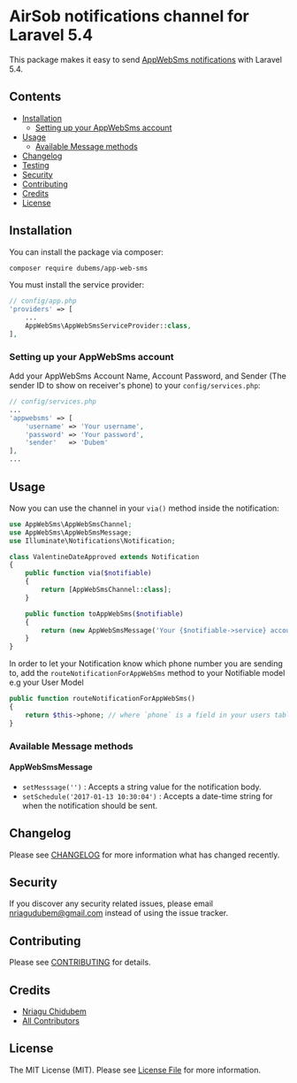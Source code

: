 # AirSob notifications channel for Laravel 5.4

This package makes it easy to send [AppWebSms notifications](https://www.appwebsms.com) with  Laravel 5.4.

## Contents

- [Installation](#installation)
    - [Setting up your AppWebSms account](#setting-up-your-AppWebSms-account)
- [Usage](#usage)
    - [Available Message methods](#available-message-methods)
- [Changelog](#changelog)
- [Testing](#testing)
- [Security](#security)
- [Contributing](#contributing)
- [Credits](#credits)
- [License](#license)

## Installation

You can install the package via composer:

``` bash
composer require dubems/app-web-sms
```

You must install the service provider:

```php
// config/app.php
'providers' => [
    ...
    AppWebSms\AppWebSmsServiceProvider::class,
],
```

### Setting up your AppWebSms account

Add your AppWebSms Account Name, Account Password, and Sender (The sender ID to show on receiver's phone) to your `config/services.php`:

```php
// config/services.php
...
'appwebsms' => [
    'username' => 'Your username',
    'password' => 'Your password',
    'sender'   => 'Dubem'
],
...
```

## Usage

Now you can use the channel in your `via()` method inside the notification:

``` php
use AppWebSms\AppWebSmsChannel;
use AppWebSms\AppWebSmsMessage;
use Illuminate\Notifications\Notification;

class ValentineDateApproved extends Notification
{
    public function via($notifiable)
    {
        return [AppWebSmsChannel::class];
    }

    public function toAppWebSms($notifiable)
    {
        return (new AppWebSmsMessage('Your {$notifiable->service} account was approved!'));
    }
}
```

In order to let your Notification know which phone number you are sending to, add the `routeNotificationForAppWebSms` method to your Notifiable model e.g your User Model

```php
public function routeNotificationForAppWebSms()
{
    return $this->phone; // where `phone` is a field in your users table;
}
```

### Available Message methods

#### AppWebSmsMessage

- `setMesssage('')`   : Accepts a string value for the notification body.
- `setSchedule('2017-01-13 10:30:04')`   : Accepts a date-time string for when the notification should be sent.

## Changelog

Please see [CHANGELOG](CHANGELOG.md) for more information what has changed recently.


## Security

If you discover any security related issues, please email nriagudubem@gmail.com instead of using the issue tracker.

## Contributing

Please see [CONTRIBUTING](CONTRIBUTING.md) for details.

## Credits

- [Nriagu Chidubem](https://github.com/dubems)
- [All Contributors](../../contributors)

## License

The MIT License (MIT). Please see [License File](LICENSE.md) for more information.